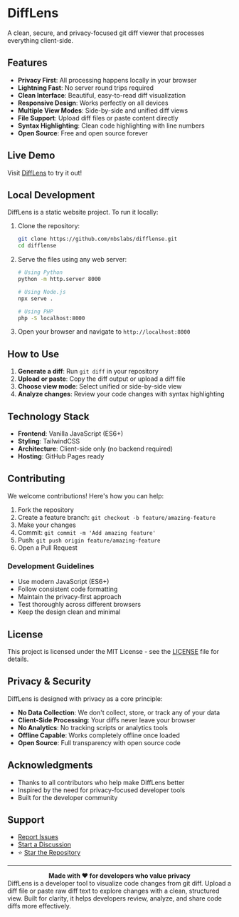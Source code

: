 # DiffLens

A clean, secure, and privacy-focused git diff viewer that processes everything client-side.

## Features

- **Privacy First**: All processing happens locally in your browser
- **Lightning Fast**: No server round trips required
- **Clean Interface**: Beautiful, easy-to-read diff visualization
- **Responsive Design**: Works perfectly on all devices
- **Multiple View Modes**: Side-by-side and unified diff views
- **File Support**: Upload diff files or paste content directly
- **Syntax Highlighting**: Clean code highlighting with line numbers
- **Open Source**: Free and open source forever

## Live Demo

Visit [DiffLens](https://difflense.nbslabs.dev) to try it out!

## Local Development

DiffLens is a static website project. To run it locally:

1. Clone the repository:
   ```bash
   git clone https://github.com/nbslabs/difflense.git
   cd difflense
   ```

2. Serve the files using any web server:
   ```bash
   # Using Python
   python -m http.server 8000
   
   # Using Node.js
   npx serve .
   
   # Using PHP
   php -S localhost:8000
   ```

3. Open your browser and navigate to `http://localhost:8000`

## How to Use

1. **Generate a diff**: Run `git diff` in your repository
2. **Upload or paste**: Copy the diff output or upload a diff file
3. **Choose view mode**: Select unified or side-by-side view
4. **Analyze changes**: Review your code changes with syntax highlighting

## Technology Stack

- **Frontend**: Vanilla JavaScript (ES6+)
- **Styling**: TailwindCSS
- **Architecture**: Client-side only (no backend required)
- **Hosting**: GitHub Pages ready

## Contributing

We welcome contributions! Here's how you can help:

1. Fork the repository
2. Create a feature branch: `git checkout -b feature/amazing-feature`
3. Make your changes
4. Commit: `git commit -m 'Add amazing feature'`
5. Push: `git push origin feature/amazing-feature`
6. Open a Pull Request

### Development Guidelines

- Use modern JavaScript (ES6+)
- Follow consistent code formatting
- Maintain the privacy-first approach
- Test thoroughly across different browsers
- Keep the design clean and minimal

## License

This project is licensed under the MIT License - see the [LICENSE](LICENSE) file for details.

## Privacy & Security

DiffLens is designed with privacy as a core principle:

- **No Data Collection**: We don't collect, store, or track any of your data
- **Client-Side Processing**: Your diffs never leave your browser
- **No Analytics**: No tracking scripts or analytics tools
- **Offline Capable**: Works completely offline once loaded
- **Open Source**: Full transparency with open source code

## Acknowledgments

- Thanks to all contributors who help make DiffLens better
- Inspired by the need for privacy-focused developer tools
- Built for the developer community

## Support

- [Report Issues](https://github.com/nbslabs/difflense/issues)
- [Start a Discussion](https://github.com/nbslabs/difflense/discussions)
- ⭐ [Star the Repository](https://github.com/nbslabs/difflense)

---

<div align="center">
  <strong>Made with ❤️ for developers who value privacy</strong>
</div>
DiffLens is a developer tool to visualize code changes from git diff. Upload a diff file or paste raw diff text to explore changes with a clean, structured view. Built for clarity, it helps developers review, analyze, and share code diffs more effectively.

